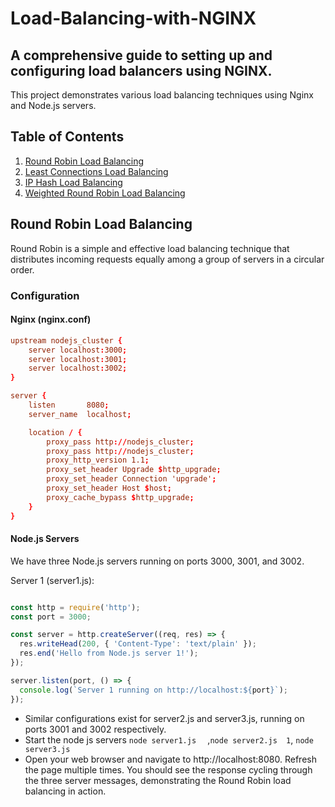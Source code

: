 # Load-Balancing-with-NGINX
## A comprehensive guide to setting up and configuring load balancers using NGINX.

This project demonstrates various load balancing techniques using Nginx and Node.js servers.
## Table of Contents

1. [Round Robin Load Balancing](#round-robin-load-balancing)
2. [Least Connections Load Balancing](#least-connections-load-balancing)
3. [IP Hash Load Balancing](#ip-hash-load-balancing)
4. [Weighted Round Robin Load Balancing](#weighted-round-robin-load-balancing)

## Round Robin Load Balancing

Round Robin is a simple and effective load balancing technique that distributes incoming requests equally among a group of servers in a circular order.


### Configuration

#### Nginx (nginx.conf)

```nginx:RoundRobbinLoadBalancing\nginx.conf
upstream nodejs_cluster {
    server localhost:3000;
    server localhost:3001;
    server localhost:3002;
}

server {
    listen       8080;
    server_name  localhost;

    location / {
        proxy_pass http://nodejs_cluster;
        proxy_pass http://nodejs_cluster;
        proxy_http_version 1.1;
        proxy_set_header Upgrade $http_upgrade;
        proxy_set_header Connection 'upgrade';
        proxy_set_header Host $host;
        proxy_cache_bypass $http_upgrade;
    }
}
```
#### Node.js Servers
We have three Node.js servers running on ports 3000, 3001, and 3002.

Server 1 (server1.js):
```javascript

const http = require('http');
const port = 3000;

const server = http.createServer((req, res) => {
  res.writeHead(200, { 'Content-Type': 'text/plain' });
  res.end('Hello from Node.js server 1!');
});

server.listen(port, () => {
  console.log(`Server 1 running on http://localhost:${port}`);
});
```
- Similar configurations exist for server2.js and server3.js, running on ports 3001 and 3002 respectively.
- Start the node js servers ```node server1.js  ``` ,```node server2.js  1```, ```node server3.js```
- Open your web browser and navigate to http://localhost:8080. Refresh the page multiple times. You should see the response cycling through the 
  three server messages, demonstrating the Round Robin load balancing in action.
